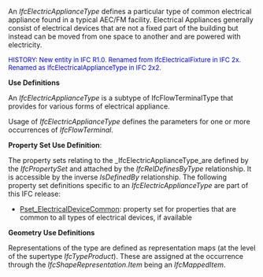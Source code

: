 ﻿An _IfcElectricApplianceType_ defines a particular type of common electrical appliance found in a typical AEC/FM facility. Electrical Appliances generally consist of electrical devices that are not a fixed part of the building but instead can be moved from one space to another and are powered with electricity.

> <font color="#0000ff" size="-1">
HISTORY: New entity in IFC R1.0.
Renamed from IfcElectricalFixture in IFC 2x. Renamed as
IfcElectricalApplianceType in IFC 2x2. </font>
> 


****Use Definitions****

An _IfcElectricApplianceType_ is a subtype of IfcFlowTerminalType that provides for various forms of electrical appliance.

Usage of _IfcElectricApplianceType_ defines the parameters for one or more occurrences of _IfcFlowTerminal_.

****Property Set Use Definition****:

The property sets relating to the _IfcElectricApplianceType_are defined by the _IfcPropertySet_ and attached by the _IfcRelDefinesByType_ relationship. It is accessible by the inverse _IsDefinedBy_ relationship. The following property set definitions specific to an _IfcElectricApplianceType_ are part of this IFC release:

* [Pset_ElectricalDeviceCommon](../../psd/IfcElectricalDomain/Pset_ElectricalDeviceCommon.xml): property set for properties that are common to all types of electrical devices, if available 

****Geometry Use Definitions****

Representations of the type are defined as representation maps (at the level of the supertype _IfcTypeProduct_). These are assigned at the occurrence through the _IfcShapeRepresentation.Item_ being an _IfcMappedItem_.
